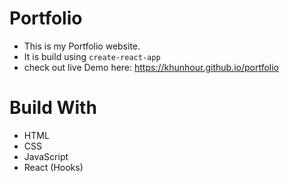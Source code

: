 # Portfolio

-   This is my Portfolio website.
-   It is build using `create-react-app`
-   check out live Demo here: https://khunhour.github.io/portfolio

# Build With

-   HTML
-   CSS
-   JavaScript
-   React (Hooks)
